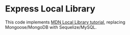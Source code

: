 # Express Local Library

This code implements [MDN Local Library tutorial](https://developer.mozilla.org/en-US/docs/Learn/Server-side/Express_Nodejs/Tutorial_local_library_website), replacing Mongoose/MongoDB with Sequelize/MySQL.

